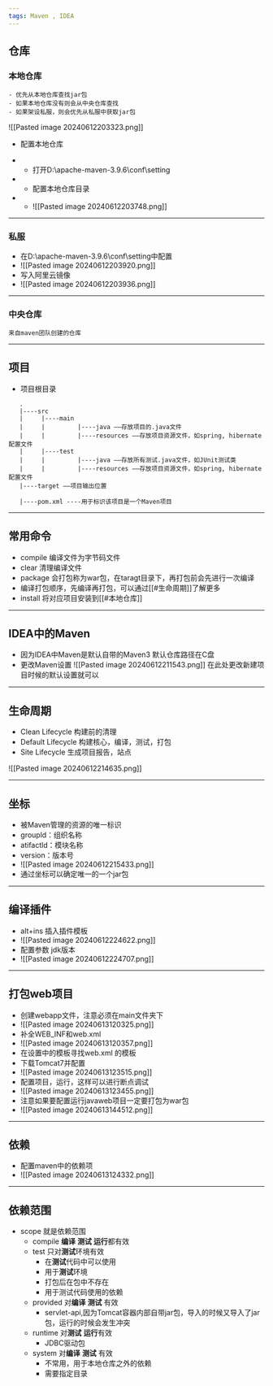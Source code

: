 ```yaml
---
tags: Maven , IDEA
---
```


## 仓库

### 本地仓库
	- 优先从本地仓库查找jar包
	- 如果本地仓库没有则会从中央仓库查找
	- 如果架设私服，则会优先从私服中获取jar包

![[Pasted image 20240612203323.png]]

- 配置本地仓库

- - 打开D:\apache-maven-3.9.6\conf\setting
-  - 配置本地仓库目录
-  - ![[Pasted image 20240612203748.png]]
---
### 私服
   - 在D:\apache-maven-3.9.6\conf\setting中配置
-  ![[Pasted image 20240612203920.png]]
-  写入阿里云镜像
-  ![[Pasted image 20240612203936.png]]

---
### 中央仓库
    来自maven团队创建的仓库

---
## 项目

- 项目根目录
```
   .
   |----src  
   |     |----main  
   |     |         |----java ——存放项目的.java文件  
   |     |         |----resources ——存放项目资源文件，如spring, hibernate配置文件  
   |     |----test  
   |     |         |----java ——存放所有测试.java文件，如JUnit测试类  
   |     |         |----resources ——存放项目资源文件，如spring, hibernate配置文件  
   |----target ——项目输出位置

   |----pom.xml ----用于标识该项目是一个Maven项目
```

---
## 常用命令

- compile 编译文件为字节码文件
- clear 清理编译文件
- package 会打包称为war包，在taragt目录下，再打包前会先进行一次编译
- 编译打包顺序，先编译再打包，可以通过[[#生命周期]]了解更多
- install 将对应项目安装到[[#本地仓库]]

---
## IDEA中的Maven
- 因为IDEA中Maven是默认自带的Maven3
 默认仓库路径在C盘
 - 更改Maven设置
 ![[Pasted image 20240612211543.png]]
 在此处更改新建项目时候的默认设置就可以


---
## 生命周期

- Clean Lifecycle 构建前的清理
- Default Lifecycle 构建核心，编译，测试，打包
- Site Lifecycle 生成项目报告，站点

![[Pasted image 20240612214635.png]]

---

## 坐标

 - 被Maven管理的资源的唯一标识
 - groupld：组织名称
 - atifactld：模块名称
 - version：版本号
 - ![[Pasted image 20240612215433.png]]
 - 通过坐标可以确定唯一的一个jar包

---

## 编译插件

- alt+ins 插入插件模板
- ![[Pasted image 20240612224622.png]]
- 配置参数 jdk版本
- ![[Pasted image 20240612224707.png]]

---

## 打包web项目

- 创建webapp文件，注意必须在main文件夹下
- ![[Pasted image 20240613120325.png]]
- 补全WEB_INF和web.xml
- ![[Pasted image 20240613120357.png]]
- 在设置中的模板寻找web.xml 的模板
- 下载Tomcat7并配置
- ![[Pasted image 20240613123515.png]]
- 配置项目，运行，这样可以进行断点调试
- ![[Pasted image 20240613123455.png]]
- 注意如果要配置运行javaweb项目一定要打包为war包
- ![[Pasted image 20240613144512.png]]

---

## 依赖

- 配置maven中的依赖项
- ![[Pasted image 20240613124332.png]]
---
## 依赖范围

- scope 就是依赖范围
	- compile **编译** **测试** **运行**都有效
	- test 只对**测试**环境有效
		- 在**测试**代码中可以使用
		- 用于**测试**环境
		- 打包后在包中不存在
		- 用于测试代码使用的依赖
	- provided 对**编译** **测试** 有效
		- servlet-api,因为Tomcat容器内部自带jar包，导入的时候又导入了jar包，运行的时候会发生冲突
	- runtime 对**测试** **运行**有效
		- JDBC驱动包
	- system 对**编译** **测试** 有效
		- 不常用，用于本地仓库之外的依赖
		- 需要指定目录
